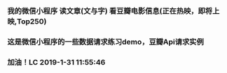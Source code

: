 ### 我的微信小程序 读文章(文与字) 看豆瓣电影信息(正在热映，即将上映,Top250)

### 这是微信小程序的一些数据请求练习demo，豆瓣Api请求实例

### 加油！LC 2019-1-31 11:55:46